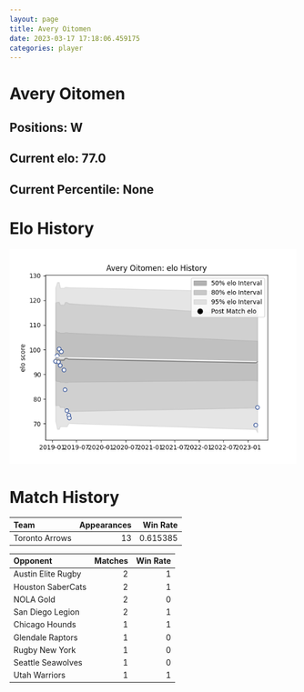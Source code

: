 ```yaml
---  
layout: page  
title: Avery Oitomen  
date: 2023-03-17 17:18:06.459175  
categories: player  
---
```

# Avery Oitomen

## Positions: W

## Current elo: 77.0

## Current Percentile: None

# Elo History


![elo history](history_AveryOitomen.png)
# Match History


| Team           |   Appearances |   Win Rate |
|:---------------|--------------:|-----------:|
| Toronto Arrows |            13 |   0.615385 |

| Opponent           |   Matches |   Win Rate |
|:-------------------|----------:|-----------:|
| Austin Elite Rugby |         2 |          1 |
| Houston SaberCats  |         2 |          1 |
| NOLA Gold          |         2 |          0 |
| San Diego Legion   |         2 |          1 |
| Chicago Hounds     |         1 |          1 |
| Glendale Raptors   |         1 |          0 |
| Rugby New York     |         1 |          0 |
| Seattle Seawolves  |         1 |          0 |
| Utah Warriors      |         1 |          1 |